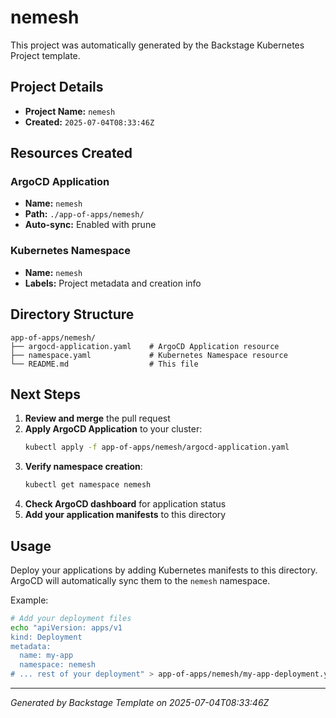 # nemesh

This project was automatically generated by the Backstage Kubernetes Project template.

## Project Details

- **Project Name:** `nemesh`
- **Created:** `2025-07-04T08:33:46Z`

## Resources Created

### ArgoCD Application
- **Name:** `nemesh`
- **Path:** `./app-of-apps/nemesh/`
- **Auto-sync:** Enabled with prune

### Kubernetes Namespace
- **Name:** `nemesh`
- **Labels:** Project metadata and creation info

## Directory Structure

```
app-of-apps/nemesh/
├── argocd-application.yaml    # ArgoCD Application resource
├── namespace.yaml             # Kubernetes Namespace resource
└── README.md                  # This file
```

## Next Steps

1. **Review and merge** the pull request
2. **Apply ArgoCD Application** to your cluster:
   ```bash
   kubectl apply -f app-of-apps/nemesh/argocd-application.yaml
   ```
3. **Verify namespace creation**:
   ```bash
   kubectl get namespace nemesh
   ```
4. **Check ArgoCD dashboard** for application status
5. **Add your application manifests** to this directory

## Usage

Deploy your applications by adding Kubernetes manifests to this directory. ArgoCD will automatically sync them to the `nemesh` namespace.

Example:
```bash
# Add your deployment files
echo "apiVersion: apps/v1
kind: Deployment
metadata:
  name: my-app
  namespace: nemesh
# ... rest of your deployment" > app-of-apps/nemesh/my-app-deployment.yaml
```

---

*Generated by Backstage Template on 2025-07-04T08:33:46Z*
